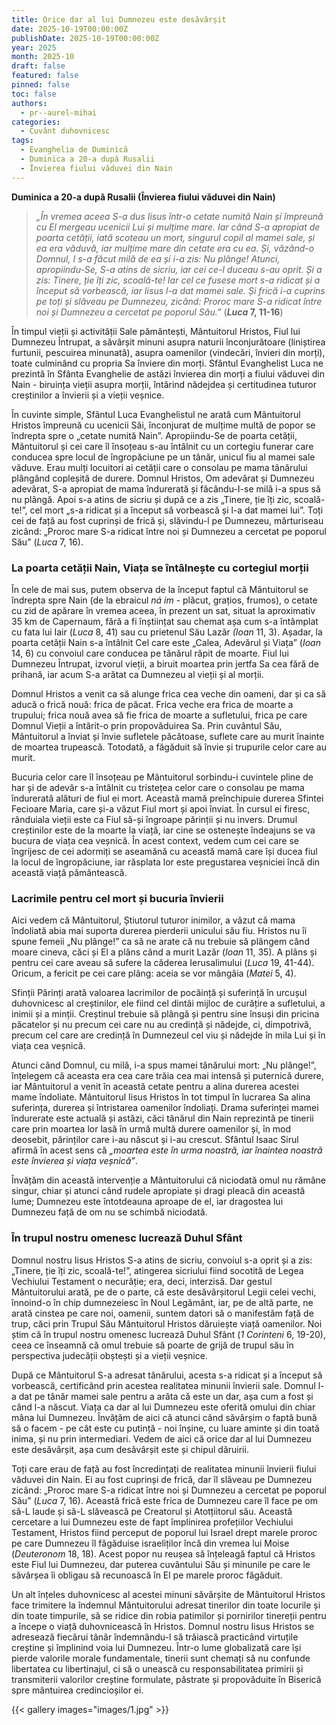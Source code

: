 ```yaml
---
title: Orice dar al lui Dumnezeu este desăvârșit
date: 2025-10-19T00:00:00Z
publishDate: 2025-10-19T00:00:00Z
year: 2025
month: 2025-10
draft: false
featured: false
pinned: false
toc: false
authors:
  - pr--aurel-mihai
categories:
  - Cuvânt duhovnicesc
tags:
  - Evanghelia de Duminică
  - Duminica a 20-a după Rusalii 
  - Învierea fiului văduvei din Nain
---
```

**Duminica a 20-a după Rusalii (Învierea fiului văduvei din Nain)**

> _„În vremea aceea S-a dus Iisus într-o cetate numită Nain și împreună cu El mergeau ucenicii Lui și mulțime mare. Iar când S-a apropiat de poarta cetății, iată scoteau un mort, singurul copil al mamei sale, și ea era văduvă, iar mulțime mare din cetate era cu ea. Și, văzând-o Domnul, I s-a făcut milă de ea și i-a zis: Nu plânge! Atunci, apropiindu-Se, S-a atins de sicriu, iar cei ce-l duceau s-au oprit. Și a zis: Tinere, ție îți zic, scoală-te! Iar cel ce fusese mort s-a ridicat și a început să vorbească, iar Iisus l-a dat mamei sale. Și frică i-a cuprins pe toți și slăveau pe Dumnezeu, zicând: Proroc mare S-a ridicat între noi și Dumnezeu a cercetat pe poporul Său.”_ (**_Luca_ 7, 11-16**)

În timpul vieții și activității Sale pământești, Mântuitorul Hristos, Fiul lui Dumnezeu Întrupat, a săvârșit minuni asupra naturii înconjurătoare (liniștirea furtunii, pescuirea minunată), asupra oamenilor (vindecări, învieri din morți), toate culminând cu propria Sa înviere din morți. Sfântul Evanghelist Luca ne prezintă în Sfânta Evanghelie de astăzi învierea din morți a fiului văduvei din Nain - biruința vieții asupra morții, întărind nădejdea și certitudinea tuturor creștinilor a învierii și a vieții veșnice.

În cuvinte simple, Sfântul Luca Evanghelistul ne arată cum Mântuitorul Hristos împreună cu ucenicii Săi, înconjurat de mulțime multă de popor se îndrepta spre o „cetate numită Nain”. Apropiindu-Se de poarta cetății, Mântuitorul și cei care îl însoțeau s-au întâlnit cu un cortegiu funerar care conducea spre locul de îngropăciune pe un tânăr, unicul fiu al mamei sale văduve. Erau mulți locuitori ai cetății care o consolau pe mama tânărului plângând copleșită de durere. Domnul Hristos, Om adevărat și Dumnezeu adevărat, S-a apropiat de mama îndurerată și făcându-I-se milă i-a spus să nu plângă. Apoi s-a atins de sicriu și după ce a zis „Tinere, ție îți zic, scoală-te!”, cel mort „s-a ridicat și a început să vorbească și l-a dat mamei lui”. Toți cei de față au fost cuprinși de frică și, slăvindu-l pe Dumnezeu, mărturiseau zicând: „Proroc mare S-a ridicat între noi și Dumnezeu a cercetat pe poporul Său” (_Luca_ 7, 16).

### La poarta cetății Nain, Viața se întâlnește cu cortegiul morții

În cele de mai sus, putem observa de la început faptul că Mântuitorul se îndrepta spre Nain (de la ebraicul _ná im_ - plăcut, grațios, frumos), o cetate cu zid de apărare în vremea aceea, în prezent un sat, situat la aproximativ 35 km de Capernaum, fără a fi înștiințat sau chemat așa cum s-a întâmplat cu fata lui Iair (_Luca_ 8, 41) sau cu prietenul Său Lazăr _(Ioan_ 11, 3). Așadar, la poarta cetății Nain s-a întâlnit Cel care este „Calea, Adevărul și Viața” (_Ioan_ 14, 6) cu convoiul care conducea pe tânărul răpit de moarte. Fiul lui Dumnezeu Întrupat, izvorul vieții, a biruit moartea prin jertfa Sa cea fără de prihană, iar acum S-a arătat ca Dumnezeu al vieții și al morții.

Domnul Hristos a venit ca să alunge frica cea veche din oameni, dar și ca să aducă o frică nouă: frica de păcat. Frica veche era frica de moarte a trupului; frica nouă avea să fie frica de moarte a sufletului, frica pe care Domnul Vieții a întărit-o prin propovăduirea Sa. Prin cuvântul Său, Mântuitorul a înviat și învie sufletele păcătoase, suflete care au murit înainte de moartea trupească. Totodată, a făgăduit să învie și trupurile celor care au murit.

Bucuria celor care îl însoțeau pe Mântuitorul sorbindu-i cuvintele pline de har și de adevăr s-a întâlnit cu tristețea celor care o consolau pe mama îndurerată alături de fiul ei mort. Această mamă preînchipuie durerea Sfintei Fecioare Maria, care și-a văzut Fiul mort și apoi înviat. În cursul ei firesc, rânduiala vieții este ca Fiul să-și îngroape părinții și nu invers. Drumul creștinilor este de la moarte la viață, iar cine se ostenește îndeajuns se va bucura de viața cea veșnică. În acest context, vedem cum cei care se îngrijesc de cei adormiți se aseamănă cu această mamă care își ducea fiul la locul de îngropăciune, iar răsplata lor este pregustarea veșniciei încă din această viață pământească.

### Lacrimile pentru cel mort și bucuria învierii

Aici vedem că Mântuitorul, Știutorul tuturor inimilor, a văzut că mama îndoliată abia mai suporta durerea pierderii unicului său fiu. Hristos nu îi spune femeii „Nu plânge!” ca să ne arate că nu trebuie să plângem când moare cineva, căci și El a plâns când a murit Lazăr (_Ioan_ 11, 35). A plâns și pentru cei care aveau să sufere la căderea Ierusalimului (_Luca_ 19, 41-44). Oricum, a fericit pe cei care plâng: aceia se vor mângâia (_Matei_ 5, 4).

Sfinții Părinți arată valoarea lacrimilor de pocăință și suferință în urcușul duhovnicesc al creștinilor, ele fiind cel dintâi mijloc de curățire a sufletului, a inimii și a minții. Creștinul trebuie să plângă și pentru sine însuși din pricina păcatelor și nu precum cei care nu au credință și nădejde, ci, dimpotrivă, precum cel care are credință în Dumnezeul cel viu și nădejde în mila Lui și în viața cea veșnică.

Atunci când Domnul, cu milă, i-a spus mamei tânărului mort: „Nu plânge!”, înțelegem că aceasta era cea care trăia cea mai intensă și puternică durere, iar Mântuitorul a venit în această cetate pentru a alina durerea acestei mame îndoliate. Mântuitorul Iisus Hristos în tot timpul în lucrarea Sa alina suferința, durerea și întristarea oamenilor îndoliați. Drama suferinței mamei îndurerate este actuală și astăzi, căci tânărul din Nain reprezintă pe tinerii care prin moartea lor lasă în urmă multă durere oamenilor și, în mod deosebit, părinților care i-au născut și i-au crescut. Sfântul Isaac Sirul afirmă în acest sens că _„moartea este în urma noastră, iar înaintea noastră este învierea și viața veșnică”_.

Învățăm din această intervenție a Mântuitorului că niciodată omul nu rămâne singur, chiar și atunci când rudele apropiate și dragi pleacă din această lume; Dumnezeu este întotdeauna aproape de el, iar dragostea lui Dumnezeu față de om nu se schimbă niciodată.

### În trupul nostru omenesc lucrează Duhul Sfânt

Domnul nostru Iisus Hristos S-a atins de sicriu, convoiul s-a oprit și a zis: „Tinere, ție îți zic, scoală-te!”, atingerea sicriului fiind socotită de Legea Vechiului Testament o necurăție; era, deci, interzisă. Dar gestul Mântuitorului arată, pe de o parte, că este desăvârșitorul Legii celei vechi, înnoind-o în chip dumnezeiesc în Noul Legământ, iar, pe de altă parte, ne arată cinstea pe care noi, oamenii, suntem datori să o manifestăm față de trup, căci prin Trupul Său Mântuitorul Hristos dăruiește viață oamenilor. Noi știm că în trupul nostru omenesc lucrează Duhul Sfânt (_1 Corinteni_ 6, 19-20), ceea ce înseamnă că omul trebuie să poarte de grijă de trupul său în perspectiva judecății obștești și a vieții veșnice.

După ce Mântuitorul S-a adresat tânărului, acesta s-a ridicat și a început să vorbească, certificând prin acestea realitatea minunii învierii sale. Domnul l-a dat pe tânăr mamei sale pentru a arăta că este un dar, așa cum a fost și când l-a născut. Viața ca dar al lui Dumnezeu este oferită omului din chiar mâna lui Dumnezeu. Învățăm de aici că atunci când săvârșim o faptă bună să o facem - pe cât este cu putință - noi înșine, cu luare aminte și din toată inima, și nu prin intermediari. Vedem de aici că orice dar al lui Dumnezeu este desăvârșit, așa cum desăvârșit este și chipul dăruirii.

Toți care erau de față au fost încredințați de realitatea minunii învierii fiului văduvei din Nain. Ei au fost cuprinși de frică, dar îl slăveau pe Dumnezeu zicând: „Proroc mare S-a ridicat între noi și Dumnezeu a cercetat pe poporul Său” (_Luca_ 7, 16). Această frică este frica de Dumnezeu care îl face pe om să-L laude și să-L slăvească pe Creatorul și Atotțiitorul său. Această cercetare a lui Dumnezeu este de fapt împlinirea profețiilor Vechiului Testament, Hristos fiind perceput de poporul lui Israel drept marele proroc pe care Dumnezeu îl făgăduise israeliților încă din vremea lui Moise (_Deuteronom_ 18, 18). Acest popor nu reușea să înțeleagă faptul că Hristos este Fiul lui Dumnezeu, dar puterea cuvântului Său și minunile pe care le săvârșea îi obligau să recunoască în El pe marele proroc făgăduit.

Un alt înțeles duhovnicesc al acestei minuni săvârșite de Mântuitorul Hristos face trimitere la îndemnul Mântuitorului adresat tinerilor din toate locurile și din toate timpurile, să se ridice din robia patimilor și pornirilor tinereții pentru a începe o viață duhovnicească în Hristos. Domnul nostru Iisus Hristos se adresează fiecărui tânăr îndemnându-l să trăiască practicând virtuțile creștine și împlinind voia lui Dumnezeu. Într-o lume globalizată care își pierde valorile morale fundamentale, tinerii sunt chemați să nu confunde libertatea cu libertinajul, ci să o unească cu responsabilitatea primirii și transmiterii valorilor creștine formulate, păstrate și propovăduite în Biserică spre mântuirea credincioșilor ei.

{{< gallery images="images/1.jpg" >}}